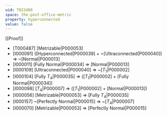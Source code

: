```yaml
---
uid: T023400
space: the-post-office-metric
property: hyperconnected
value: false
---
```

[[Proof]]

* [T000487] [Metrizable|P000053]
* [I000091] ([Hyperconnected|P000039] + ~[Ultraconnected|P000040]) => ~[Normal|P000013]
* [I000011] [Fully Normal|P000034] => [Normal|P000013]
* [I000109] [Ultraconnected|P000040] => ~[$T_1$|P000002]
* [I000104] [Fully $T_4$|P000035] => ([$T_1$|P000002] + [Fully Normal|P000034])
* [I000098] [$T_4$|P000007] => ([$T_1$|P000002] + [Normal|P000013])
* [I000056] [Metrizable|P000053] => [Fully $T_4$|P000035]
* [I000157] ~[Perfectly Normal|P000015] => ~[$T_4$|P000007]
* [I000070] [Metrizable|P000053] => [Perfectly Normal|P000015]

